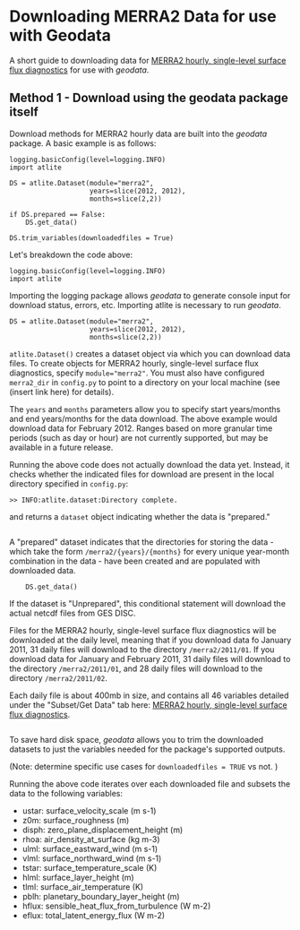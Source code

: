 # Downloading MERRA2 Data for use with Geodata

A short guide to downloading data for [MERRA2 hourly, single-level surface flux diagnostics](https://disc.gsfc.nasa.gov/datasets/M2T1NXFLX_5.12.4/summary) for use with *geodata*.

## Method 1 - Download using the geodata package itself

Download methods for MERRA2 hourly data are built into the *geodata* package.  A basic example is as follows:

```import logging
logging.basicConfig(level=logging.INFO)
import atlite

DS = atlite.Dataset(module="merra2",
					years=slice(2012, 2012),
					months=slice(2,2))

if DS.prepared == False:
	DS.get_data()

DS.trim_variables(downloadedfiles = True)
```

Let's breakdown the code above:

```import logging
logging.basicConfig(level=logging.INFO)
import atlite
```
Importing the logging package allows *geodata* to generate console input for download status, errors, etc.
Importing atlite is necessary to run *geodata*.

```
DS = atlite.Dataset(module="merra2",
					years=slice(2012, 2012),
					months=slice(2,2))
```

`atlite.Dataset()` creates a dataset object via which you can download data files.  To create objects for MERRA2 hourly, single-level surface flux diagnostics, specify `module="merra2"`.  You must also have configured `merra2_dir` in `config.py` to point to a directory on your local machine (see (insert link here) for details).

The `years` and `months` parameters allow you to specify start years/months and end years/months for the data download.  The above example would download data for February 2012.  Ranges based on more granular time periods (such as day or hour) are not currently supported, but may be available in a future release.

Running the above code does not actually download the data yet.  Instead, it checks whether the indicated files for download are present in the local directory specified in `config.py`:

```>> INFO:atlite.dataset:Directory /Users/johndoe/desktop/geodata/data/merra2 found, checking for completeness.
>> INFO:atlite.dataset:Directory complete.
```

and returns a `dataset` object indicating whether the data is "prepared."

```<Dataset merra2 years=2012-2012 months=2-2 datadir=/Users/williamhonaker/desktop/davidson/data_for_geodata/merra2 Prepared>
```

A "prepared" dataset indicates that the directories for storing the data - which take the form `/merra2/{years}/{months}` for every unique year-month combination in the data - have been created and are populated with downloaded data.  

```if DS.prepared == False:
	DS.get_data()
```
If the dataset is "Unprepared", this conditional statement will download the actual netcdf files from GES DISC.

Files for the MERRA2 hourly, single-level surface flux diagnostics will be downloaded at the daily level, meaning that if you download data fo January 2011, 31 daily files will download to the directory `/merra2/2011/01`.  If you download data for January and February 2011, 31 daily files will download to the directory `/merra2/2011/01`, and 28 daily files will download to the directory `/merra2/2011/02`.

Each daily file is about 400mb in size, and contains all 46 variables detailed under the "Subset/Get Data" tab here: [MERRA2 hourly, single-level surface flux diagnostics](https://disc.gsfc.nasa.gov/datasets/M2T1NXFLX_5.12.4/summary).


```DS.trim_variables(downloadedfiles = True)
```
To save hard disk space, *geodata* allows you to trim the downloaded datasets to just the variables needed for the package's supported outputs. 

(Note: determine specific use cases for `downloadedfiles = TRUE` vs not. )

Running the above code iterates over each downloaded file and subsets the data to the following variables:

* ustar: surface_velocity_scale (m s-1)
* z0m: surface_roughness (m)
* disph: zero_plane_displacement_height (m)
* rhoa: air_density_at_surface (kg m-3)
* ulml: surface_eastward_wind (m s-1)
* vlml: surface_northward_wind (m s-1)
* tstar: surface_temperature_scale (K)
* hlml: surface_layer_height (m)
* tlml: surface_air_temperature (K)
* pblh: planetary_boundary_layer_height (m)
* hflux: sensible_heat_flux_from_turbulence (W m-2)
* eflux: total_latent_energy_flux (W m-2)


